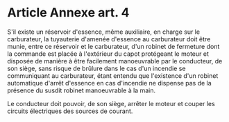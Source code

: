 # Article Annexe art. 4

S'il existe un réservoir d'essence, même auxiliaire, en charge sur le carburateur, la tuyauterie d'amenée d'essence au carburateur doit être munie, entre ce réservoir et le carburateur, d'un robinet de fermeture dont la commande est placée à l'extérieur du capot protégeant le moteur et disposée de manière à être facilement manoeuvrable par le conducteur, de son siège, sans risque de brûlure dans le cas d'un incendie se communiquant au carburateur, étant entendu que l'existence d'un robinet automatique d'arrêt d'essence en cas d'incendie ne dispense pas de la présence du susdit robinet manoeuvrable à la main.

Le conducteur doit pouvoir, de son siège, arrêter le moteur et couper les circuits électriques des sources de courant.
